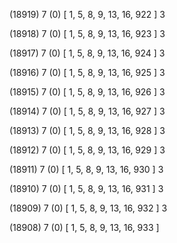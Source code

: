 (18919) 7 (0) [ 1, 5, 8, 9, 13, 16, 922 ] 3 


(18918) 7 (0) [ 1, 5, 8, 9, 13, 16, 923 ] 3 


(18917) 7 (0) [ 1, 5, 8, 9, 13, 16, 924 ] 3 


(18916) 7 (0) [ 1, 5, 8, 9, 13, 16, 925 ] 3 


(18915) 7 (0) [ 1, 5, 8, 9, 13, 16, 926 ] 3 


(18914) 7 (0) [ 1, 5, 8, 9, 13, 16, 927 ] 3 


(18913) 7 (0) [ 1, 5, 8, 9, 13, 16, 928 ] 3 


(18912) 7 (0) [ 1, 5, 8, 9, 13, 16, 929 ] 3 


(18911) 7 (0) [ 1, 5, 8, 9, 13, 16, 930 ] 3 


(18910) 7 (0) [ 1, 5, 8, 9, 13, 16, 931 ] 3 


(18909) 7 (0) [ 1, 5, 8, 9, 13, 16, 932 ] 3 


(18908) 7 (0) [ 1, 5, 8, 9, 13, 16, 933 ]  


